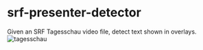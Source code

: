 # srf-presenter-detector
Given an SRF Tagesschau video file, detect text shown in overlays.
![tagesschau](https://user-images.githubusercontent.com/24475986/211169413-5b305461-60d0-468f-97ef-3ebc62b767ca.PNG)
